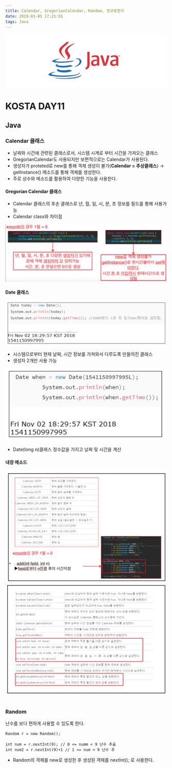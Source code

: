 ```yaml
---
title: Calendar, GregorianCalandar, Random, 정규표현식
date: 2019-03-05 17:21:55
tags: Java
---
```

![Java](/images/javaimage.png)
# KOSTA DAY11
## Java

### Calendar 클래스
- 날짜와 시간에 관련된 클래스로서, 시스템 시계로 부터 시간을 가져오는 클래스
- GregorianCalendar도 사용되지만 보편적으로는 Calendar가 사용된다.
- 생성자가 proteted로 new를 통해 객체 생성이 불가(**Calendar = 추상클래스**) → getInstance() 메소드를 통해 객체를 생성한다. 
- 주로 상수와 메소드를 활용하여 다양한 기능을 사용한다.

#### Gregorian Calendar 클래스
- Calendar 클래스의 후손 클래스로 년, 월, 일, 시, 분, 초 정보를 필드를 통해 사용가능
- Calendar class와 차이점

![Java](/images/java/java11-01.png)

#### Date 클래스
![Java](/images/java/java11-02.png)
- 시스템으로부터 현재 날짜, 시간 정보를 가져와서 다루도록 만들어진 클래스 
- 생성자 2개만 사용 가능

![Java](/images/java/java11-03.png)
- Date(long n)클래스 정수값을 가지고 날짜 및 시간을 계산

#### 내장 메소드
![Java](/images/java/java11-04.png)
![Java](/images/java/java11-05.png)
<br><br>

### Random
난수를 보다 편하게 사용할 수 있도록 한다.
```
Random r = new Random();

int num = r.nextInt(9); // 0 <= numm < 9 난수 추출
int num2 = r.nextInt(9)+1 // 1 <= num < 9 난수 추
```
- Random의 객체를 new로 생성한 후 생성된 객체를 nextInt(); 로 사용한다.
<br><br>




